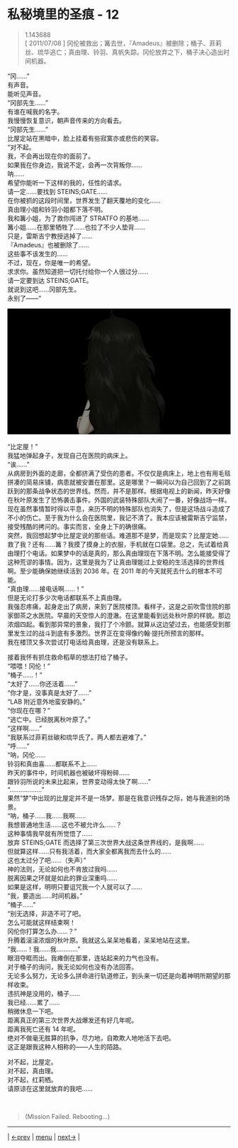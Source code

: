 # 私秘境里的圣痕 - 12
> 1.143688  
> [ 2011/07/08 ] 冈伦被救出；篝去世，『Amadeus』被删除；桶子、菲莉丝、琉华逃亡；真由理、铃羽、真帆失踪。冈伦放弃之下，桶子决心造出时间机器。  

“冈……”  
有声音。  
能听见声音。  
“冈部先生……”  
有谁在喊我的名字。  
我慢慢恢复意识，朝声音传来的方向看去。  
“冈部先生……”  
比屋定站在黑暗中，脸上挂着有些寂寞亦或悲伤的笑容。  
“对不起。  
 我，不会再出现在你的面前了。  
 如果我在你身边，我说不定，会再一次背叛你……  
 呐……  
 希望你能听一下这样的我的，任性的请求。  
 请一定……要找到 STEINS;GATE……  
 在你被抓的这段时间里，世界发生了翻天覆地的变化……  
 真由理小姐和铃羽小姐都下落不明。  
 我和篝小姐，为了救你闯进了 STRATFO 的基地……  
 篝小姐……在那里牺牲了……也拉了不少人垫背……  
 只是，雷斯吉宁教授逃掉了……  
 『Amadeus』也被删除了……  
 这些事不该发生的……  
 不过，现在，你是唯一的希望。  
 求求你。虽然知道把一切托付给你一个人很过分……  
 请一定要到达 STEINS;GATE。  
 就说到这吧……冈部先生。  
 永别了——”  

![](../img/0048-1.png)

“比定屋！”  
我猛地弹起身子，发现自己在医院的病床上。  
“诶……”  
从病房到外面的走廊，全都挤满了受伤的患者。不仅仅是病床上，地上也有用毛毯拼凑的简易床铺，病患就被安置在那里。这是哪里？一瞬间以为自己回到了之前跳跃到的那条战争状态的世界线。然而，并不是那样。根据电视上的新闻，昨天好像在秋叶原发生了恐怖袭击事件。外国的武装特殊部队大闹了一番，好像战场一样。现在虽然事情暂时得以平息，来历不明的特殊部队也消失了，但是这场战斗造成了不小的伤亡。至于我为什么会在医院里，我记不清了。我本应该被雷斯吉宁监禁，接受残酷的拷问的。事实而言，全身上下的确很痛。  
突然，我回想起梦中比屋定说的那些话。难道那不是梦，而是现实？比屋定她……救了我？还有……篝？我摸了摸身上的衣服，手机就在口袋里。总之，先试着给真由理打个电话。如果梦中的话是真的，那么真由理现在下落不明。怎么能接受得了这种荒谬的事情。因为，这里是我为了让真由理能过上安稳的生活选择的世界线啊。至少能确保她继续活到 2036 年。在 2011 年的今天就死去什么的根本不可能。  
“真由理……接电话啊……！”  
但是无论打多少次电话都联系不上真由理。  
我强忍疼痛，起身走出了病房，来到了医院楼顶。看样子，这是之前吹雪住院的那家御茶之水医院。早晨的天空惊人的澄澈。在这里能看到远处秋叶原的样貌。那边浓烟四起。看到那异常的景象，我打了个冷颤。就算从这边望过去，也能感受到那里发生过的战斗到底有多激烈。世界正在变得像约翰·提托所预言的那样。  
我在楼顶又多次尝试打电话给真由理，还是没有联系上。  

接着我怀有抓住救命稻草的想法打给了桶子。  
“喂喂！冈伦！”  
“桶子……！”  
“太好了……你还活着……”  
“你才是，没事真是太好了……”  
“LAB 附近意外地蛮安静的。”  
“你现在在哪？”  
“逃亡中。已经脱离秋叶原了。”  
“这样啊……”  
“我联系过菲莉丝碳和琉华氏了。两人都去避难了。”  
“呼……”  
“呐，冈伦……  
 铃羽和真由喜……都联系不上……  
 昨天的事件中，时间机器也被破坏得粉碎……  
 跟铃羽所说的未来比起来，世界变动得太快了啊……”  
“………………”  
果然“梦”中出现的比屋定并不是一场梦。那是在我意识残存之际，她与我道别的场景。  
“呐，桶子……我……我啊……  
 我想普通地生活……这也不被允许么……？  
 这种事情我早就有所觉悟了……  
 放弃 STEINS;GATE 而选择了第三次世界大战这条世界线的，是我啊……  
 但就算这样……只有我活着，而大家全都离我而去什么的……  
 这也太过分了吧……（失声）”  
神的法则，无论如何也不肯放过我吗……  
脱离因果之环就是如此的罪业深重吗……  
如果是这样，明明只要诅咒我一个人就可以了……  
“我，要造出……时间机器。”  
“桶子……”  
“别无选择，非造不可了吧。  
 怎么可能就这样结束啊！  
 冈伦你打算怎么办……？”  
升腾着滚滚浓烟的秋叶原。我就这么呆呆地看着，呆呆地站在这里。  
“我……！我……我…………”  
眼泪夺眶而出。我瘫倒在那里，连站起来的力气也没有。  
对于桶子的询问，我无论如何也没有办法回答。  
无论多么努力，无论多么拼命进行轨道修正，到头来一切还是向着神明所期望的那样收束。  
违抗神是没用的，桶子……  
我已经……累了……  
稍微休息一下吧。  
距离真正的第三次世界大战爆发还有好几年呢。  
距离我死亡还有 14 年呢。  
绝对不做毫无胜算的抗争，尽力地，自欺欺人地地活下去吧。  
这正是跟我这种人相称的——人生的陌路。  

对不起，比屋定。  
对不起，真由理。  
对不起，红莉栖。  
请原谅在这里就放弃的我吧……  


<br/>

> (Mission Failed. Rebooting...)
---

| [←prev](./0047) | [menu](../) | [next→](./0049) |

